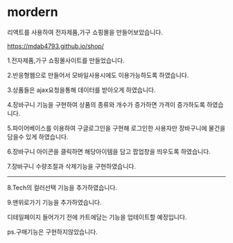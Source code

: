 # mordern
리액트를 사용하여 전자제품,가구 쇼핑몰을 만들어보았습니다.

https://mdab4793.github.io/shop/

1.전자제품,가구 쇼핑몰사이트를 만들었습니다.


2.반응형웹으로 만들어서 모바일사용시에도 이용가능하도록 하였습니다.

3.상품들은 ajax요청을통해 데이터를 받아오게 하였습니다.

4.장바구니 기능을 구현하여 상품의 종류와 개수가 증가하면 가격이 증가하도록 하였습니다.

5.파이어베이스를 이용하여 구글로그인을 구현해 로그인한 사용자만 장바구니에 물건을 담을수 있게 하였습니다.

6.장바구니 아이콘을 클릭하면 해당아이템을 담고 팝업창을 띄우도록 하였습니다.

7.장바구니 수량조절과  삭제기능을 구현하였습니다.

-------------------------------------------
8.Tech의 컬러선택 기능을 추가하였습니다.

9.맨위로가기 기능을 추가하였습니다.

디테일페이지 들어가기 전에 카트에담는 기능을 업테이트할 예정입니다.

 ps.구매기능은 구현하지않았습니다.


